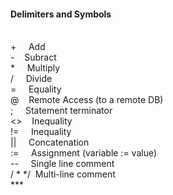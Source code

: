 <h4>Delimiters and Symbols</h4>
<br>
+&nbsp;&nbsp;&nbsp;&nbsp;&nbsp;Add<br>
-&nbsp;&nbsp;&nbsp;&nbsp;Subract<br>
*&nbsp;&nbsp;&nbsp;&nbsp;&nbsp;Multiply<br>
/&nbsp;&nbsp;&nbsp;&nbsp;&nbsp;Divide<br>
=&nbsp;&nbsp;&nbsp;&nbsp;&nbsp;Equality<br>
@&nbsp;&nbsp;&nbsp;&nbsp;Remote Access (to a remote DB)<br>
;&nbsp;&nbsp;&nbsp;&nbsp;&nbsp;Statement terminator<br>
<>&nbsp;&nbsp;&nbsp;&nbsp;Inequality<br>
!=&nbsp;&nbsp;&nbsp;&nbsp;&nbsp;Inequality<br>
||&nbsp;&nbsp;&nbsp;&nbsp;&nbsp;Concatenation<br>
:=&nbsp;&nbsp;&nbsp;&nbsp;&nbsp;Assignment (variable := value)<br>
--&nbsp;&nbsp;&nbsp;&nbsp;&nbsp;Single line comment<br>
/ *  */&nbsp;&nbsp;Multi-line comment<br>
***

